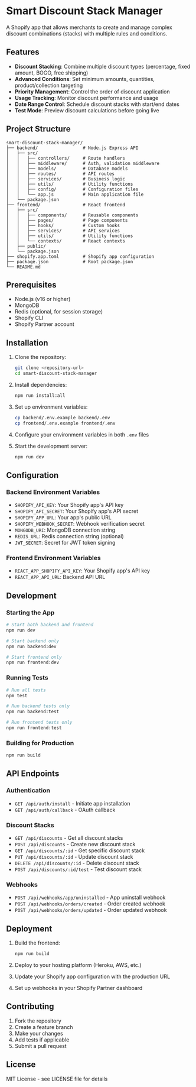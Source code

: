 # Smart Discount Stack Manager

A Shopify app that allows merchants to create and manage complex discount combinations (stacks) with multiple rules and conditions.

## Features

- **Discount Stacking**: Combine multiple discount types (percentage, fixed amount, BOGO, free shipping)
- **Advanced Conditions**: Set minimum amounts, quantities, product/collection targeting
- **Priority Management**: Control the order of discount application
- **Usage Tracking**: Monitor discount performance and usage
- **Date Range Control**: Schedule discount stacks with start/end dates
- **Test Mode**: Preview discount calculations before going live

## Project Structure

```
smart-discount-stack-manager/
├── backend/                 # Node.js Express API
│   ├── src/
│   │   ├── controllers/     # Route handlers
│   │   ├── middleware/      # Auth, validation middleware
│   │   ├── models/          # Database models
│   │   ├── routes/          # API routes
│   │   ├── services/        # Business logic
│   │   ├── utils/           # Utility functions
│   │   ├── config/          # Configuration files
│   │   └── app.js           # Main application file
│   └── package.json
├── frontend/                # React frontend
│   ├── src/
│   │   ├── components/      # Reusable components
│   │   ├── pages/           # Page components
│   │   ├── hooks/           # Custom hooks
│   │   ├── services/        # API services
│   │   ├── utils/           # Utility functions
│   │   └── contexts/        # React contexts
│   ├── public/
│   └── package.json
├── shopify.app.toml         # Shopify app configuration
├── package.json             # Root package.json
└── README.md
```

## Prerequisites

- Node.js (v16 or higher)
- MongoDB
- Redis (optional, for session storage)
- Shopify CLI
- Shopify Partner account

## Installation

1. Clone the repository:
   ```bash
   git clone <repository-url>
   cd smart-discount-stack-manager
   ```

2. Install dependencies:
   ```bash
   npm run install:all
   ```

3. Set up environment variables:
   ```bash
   cp backend/.env.example backend/.env
   cp frontend/.env.example frontend/.env
   ```

4. Configure your environment variables in both `.env` files

5. Start the development server:
   ```bash
   npm run dev
   ```

## Configuration

### Backend Environment Variables

- `SHOPIFY_API_KEY`: Your Shopify app's API key
- `SHOPIFY_API_SECRET`: Your Shopify app's API secret
- `SHOPIFY_APP_URL`: Your app's public URL
- `SHOPIFY_WEBHOOK_SECRET`: Webhook verification secret
- `MONGODB_URI`: MongoDB connection string
- `REDIS_URL`: Redis connection string (optional)
- `JWT_SECRET`: Secret for JWT token signing

### Frontend Environment Variables

- `REACT_APP_SHOPIFY_API_KEY`: Your Shopify app's API key
- `REACT_APP_API_URL`: Backend API URL

## Development

### Starting the App

```bash
# Start both backend and frontend
npm run dev

# Start backend only
npm run backend:dev

# Start frontend only
npm run frontend:dev
```

### Running Tests

```bash
# Run all tests
npm test

# Run backend tests only
npm run backend:test

# Run frontend tests only
npm run frontend:test
```

### Building for Production

```bash
npm run build
```

## API Endpoints

### Authentication
- `GET /api/auth/install` - Initiate app installation
- `GET /api/auth/callback` - OAuth callback

### Discount Stacks
- `GET /api/discounts` - Get all discount stacks
- `POST /api/discounts` - Create new discount stack
- `GET /api/discounts/:id` - Get specific discount stack
- `PUT /api/discounts/:id` - Update discount stack
- `DELETE /api/discounts/:id` - Delete discount stack
- `POST /api/discounts/:id/test` - Test discount stack

### Webhooks
- `POST /api/webhooks/app/uninstalled` - App uninstall webhook
- `POST /api/webhooks/orders/created` - Order created webhook
- `POST /api/webhooks/orders/updated` - Order updated webhook

## Deployment

1. Build the frontend:
   ```bash
   npm run build
   ```

2. Deploy to your hosting platform (Heroku, AWS, etc.)

3. Update your Shopify app configuration with the production URL

4. Set up webhooks in your Shopify Partner dashboard

## Contributing

1. Fork the repository
2. Create a feature branch
3. Make your changes
4. Add tests if applicable
5. Submit a pull request

## License

MIT License - see LICENSE file for details